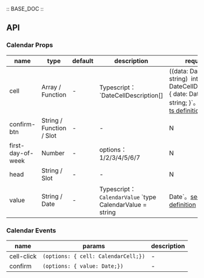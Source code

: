 :: BASE_DOC ::

## API

### Calendar Props

name | type | default | description | required
-- | -- | -- | -- | --
cell | Array / Function | - | Typescript：`DateCellDescription[] | ((data: Date) => string)` `interface DateCellDescription { date: Date; label: string; }`。[see more ts definition](https://github.com/Tencent/tdesign-miniprogram/tree/develop/src/calendar/type.ts) | N
confirm-btn | String / Function / Slot | - | \- | N
first-day-of-week | Number | - | options：1/2/3/4/5/6/7 | N
head | String / Slot | - | \- | N
value | String / Date | - | Typescript：`CalendarValue` `type CalendarValue = string | Date`。[see more ts definition](https://github.com/Tencent/tdesign-miniprogram/tree/develop/src/calendar/type.ts) | N

### Calendar Events

name | params | description
-- | -- | --
cell-click | `(options: { cell: CalendarCell;})` | \-
confirm | `(options: { value: Date;})` | \-
